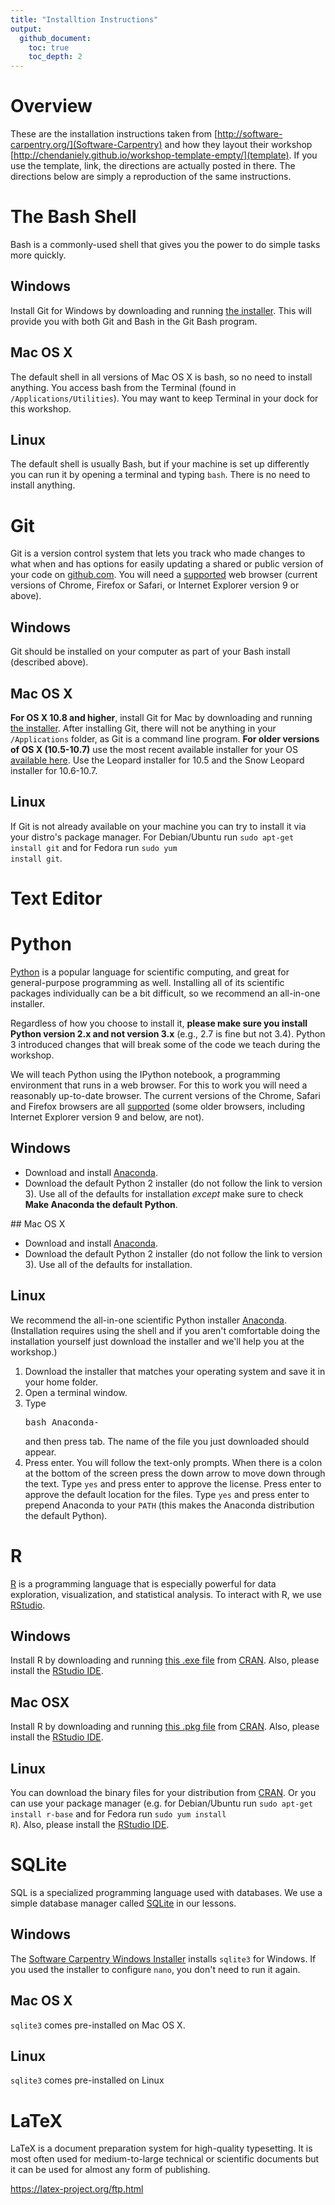 ```yaml
---
title: "Installtion Instructions"
output: 
  github_document:
    toc: true
    toc_depth: 2
---
```


# Overview

These are the installation instructions taken from [http://software-carpentry.org/](Software-Carpentry) and
how they layout their workshop [http://chendaniely.github.io/workshop-template-empty/](template).
If you use the template, link, the directions are actually posted in there.
The directions below are simply a reproduction of the same instructions.

# The Bash Shell

Bash is a commonly-used shell that gives you the power to do simple tasks more quickly.

## Windows
Install Git for Windows by downloading and running [the installer](http://msysgit.github.io/). This will provide you with both Git and Bash in the Git Bash program.

## Mac OS X

The default shell in all versions of Mac OS X is bash, so no need to install anything. You access bash from the Terminal (found in `/Applications/Utilities`). You may want to keep Terminal in your dock for this workshop.

## Linux

The default shell is usually Bash, but if your machine is set up differently you can run it by opening a terminal and typing `bash`. There is no need to install anything.

# Git

Git is a version control system that lets you track who made changes
    to what when and has options for easily updating a shared or public
    version of your code
    on <a href="https://github.com/">github.com</a>. You will need a
    <a href="https://help.github.com/articles/supported-browsers/">supported</a>
    web browser (current versions of Chrome, Firefox or Safari,
    or Internet Explorer version 9 or above).

## Windows

Git should be installed on your computer as part of your Bash install (described above).

## Mac OS X

<strong>For OS X 10.8 and higher</strong>, install Git for Mac
	by downloading and running
	<a href="http://sourceforge.net/projects/git-osx-installer/files/latest/download">the installer</a>.
	After installing Git, there will not be anything in your <code>/Applications</code> folder, 
	as Git is a command line program.
	<strong>For older versions of OS X (10.5-10.7)</strong> use the
	most recent available installer for your
	OS <a href="http://sourceforge.net/projects/git-osx-installer/files/">available
	  here</a>.  Use the Leopard installer for 10.5 and the Snow
	Leopard installer for 10.6-10.7.
	
## Linux

If Git is not already available on your machine you can try to
	install it via your distro's package manager. For Debian/Ubuntu run
        <code>sudo apt-get install git</code> and for Fedora run
        <code>sudo yum install git</code>.
        
# Text Editor

# Python

<a href="http://python.org">Python</a> is a popular language for
    scientific computing, and great for general-purpose programming as
    well.  Installing all of its scientific packages individually can be
    a bit difficult, so we recommend an all-in-one installer.
    
Regardless of how you choose to install it,
      <strong>please make sure you install Python version 2.x and not version 3.x</strong>
      (e.g., 2.7 is fine but not 3.4).
      Python 3 introduced changes that will break some of the code we teach during the workshop.
    
We will teach Python using the IPython notebook, a programming environment
      that runs in a web browser. For this to work you will need a reasonably
      up-to-date browser. The current versions of the Chrome, Safari and
      Firefox browsers are all <a 
      href='http://ipython.org/ipython-doc/2/install/install.html#browser-compatibility'>supported</a> 
      (some older browsers, including Internet Explorer version 9 and below, are not).
      
## Windows

<ul>
	<li>
          Download and
          install <a href="https://store.continuum.io/cshop/anaconda/">Anaconda</a>.
	</li>
	<li>
          Download the default Python 2 installer (do not follow the link to version 3).
	  Use all of the defaults for installation
          <em>except</em> make sure to check
	  <strong>Make Anaconda the default Python</strong>.
	</li>
      </ul>
## Mac OS X
<ul>
	<li>
          Download and
          install <a href="https://store.continuum.io/cshop/anaconda/">Anaconda</a>.
	</li>
	<li>
          Download the default Python 2 installer (do not follow the link to version 3).
	  Use all of the defaults for installation.
	</li>
      </ul>

## Linux

We recommend the all-in-one scientific Python installer
	<a href="http://continuum.io/downloads.html">Anaconda</a>.
	(Installation requires using the shell and if you aren't
	comfortable doing the installation yourself just
	download the installer and we'll help you at the workshop.)

<ol>
	<li>
          Download the installer that matches your operating
          system and save it in your home folder.
	</li>
	<li>
          Open a terminal window.
	</li>
	<li>
          Type <pre>bash Anaconda-</pre> and then press
          tab. The name of the file you just downloaded should
          appear.
	</li>
	<li>
          Press enter. You will follow the text-only prompts.  When
          there is a colon at the bottom of the screen press the down
          arrow to move down through the text. Type <code>yes</code> and
          press enter to approve the license. Press enter to approve the
          default location for the files. Type <code>yes</code> and
          press enter to prepend Anaconda to your <code>PATH</code>
          (this makes the Anaconda distribution the default Python).
	</li>
</ol>
      

# R

<a href="http://www.r-project.org">R</a> is a programming language
    that is especially powerful for data exploration, visualization, and
    statistical analysis. To interact with R, we use
    <a href="http://www.rstudio.com/">RStudio</a>.

## Windows

Install R by downloading and running
	<a href="http://cran.r-project.org/bin/windows/base/release.htm">this .exe file</a>
	from <a href="http://cran.r-project.org/index.html">CRAN</a>.
	Also, please install the
	<a href="https://www.rstudio.com/products/rstudio/download/preview/">RStudio IDE</a>.

## Mac OSX

Install R by downloading and running
	<a href="http://cran.r-project.org/bin/macosx/R-latest.pkg">this .pkg file</a>
	from <a href="http://cran.r-project.org/index.html">CRAN</a>.
	Also, please install the
	<a href="https://www.rstudio.com/products/rstudio/download/preview/">RStudio IDE</a>.

## Linux

You can download the binary files for your distribution
	from <a href="http://cran.r-project.org/index.html">CRAN</a>. Or
	you can use your package manager (e.g. for Debian/Ubuntu
	run <code>sudo apt-get install r-base</code> and for Fedora run
        <code>sudo yum install R</code>).  Also, please install the
	<a href="https://www.rstudio.com/products/rstudio/download/preview/">RStudio IDE</a>.

# SQLite

SQL is a specialized programming language used with databases.  We
    use a simple database manager called
    <a href="http://www.sqlite.org/">SQLite</a> in our lessons.

## Windows

The <a href="{{site.swc_github}}/windows-installer">Software Carpentry
          Windows Installer</a> installs <code>sqlite3</code> for Windows. If
      you used the installer to configure `nano`, you don't need to run it again.

## Mac OS X

<code>sqlite3</code> comes pre-installed on Mac OS X.

## Linux

<code>sqlite3</code> comes pre-installed on Linux

# LaTeX

LaTeX is a document preparation system for high-quality typesetting. It is most often used for medium-to-large technical or scientific documents but it can be used for almost any form of publishing.

https://latex-project.org/ftp.html